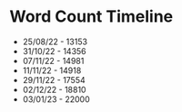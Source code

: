 # Word Count Timeline

- 25/08/22 - 13153
- 31/10/22 - 14356 
- 07/11/22 - 14981
- 11/11/22 - 14918
- 29/11/22 - 17554
- 02/12/22 - 18810
- 03/01/23 - 22000
